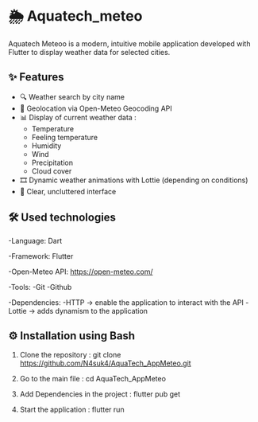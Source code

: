 # 🌦️ Aquatech_meteo

Aquatech Meteoo is a modern, intuitive mobile application developed with Flutter to display weather data for selected cities.

## ✨ Features

- 🔍 Weather search by city name
- 📍 Geolocation via Open-Meteo Geocoding API
- 📊 Display of current weather data :
  - Temperature
  - Feeling temperature
  - Humidity
  - Wind
  - Precipitation
  - Cloud cover
- 🎞️ Dynamic weather animations with Lottie (depending on conditions)
- 🧼 Clear, uncluttered interface




## 🛠️ Used technologies 
-Language: Dart

-Framework: Flutter

-Open-Meteo API: https://open-meteo.com/

-Tools: 
    -Git
    -Github

-Dependencies: 
    -HTTP -> enable the application to interact with the API
    -Lottie -> adds dynamism to the application





## ⚙️ Installation using Bash

1. Clone the repository : git clone https://github.com/N4suk4/AquaTech_AppMeteo.git

2. Go to the main file : cd AquaTech_AppMeteo

3. Add Dependencies in the project : flutter pub get

4. Start the application : flutter run